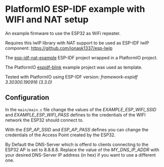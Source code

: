 # PlatformIO ESP-IDF example with WIFI and NAT setup
An example firmware to use the ESP32 as WiFi repeater.

Requires this lwIP library with NAT support to be used as ESP-IDF lwIP component: https://github.com/jonask1337/esp-lwip

The [esp-idf-nat-example](https://github.com/jonask1337/esp-idf-nat-example) ESP-IDF project wrapped in a PlatformIO project.

The PlatformIO [espidf-blink](https://github.com/platformio/platform-espressif32/tree/develop/examples/espidf-blink) example project was used as 
template. 

Tested with PlatformIO using ESP-IDF version: *framework-espidf 3.30300.190916 (3.3.0)*

## Configuration

In the `main/main.c` file change the values of the *EXAMPLE_ESP_WIFI_SSID* and *EXAMPLE_ESP_WIFI_PASS* defines to the credentials
of the WIFI network the ESP32 should connect to.

With the *ESP_AP_SSID* and *ESP_AP_PASS* defines you can change the credentials of the Access Point created by the ESP32.

By Default the DNS-Server which is offerd to clients connecting to the ESP32 AP is set to 8.8.8.8.
Replace the value of the *MY_DNS_IP_ADDR* with your desired DNS-Server IP address (in hex) if you want to use a different one.
